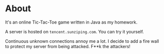 # About
It's an online Tic-Tac-Toe game written in Java as my homework.

A server is hosted on `tencent.sunziping.com`. You can try it yourself.

Continuous unknown connections annoy me a lot. I decide to add a fire wall to protect my server
from being attacked. F**k the attackers!

